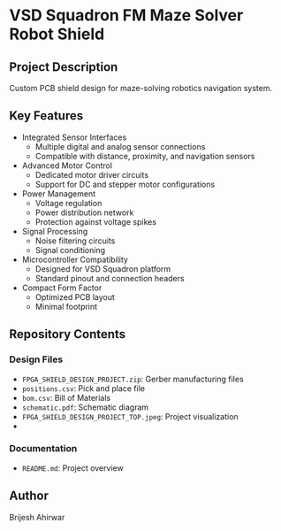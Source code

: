 # VSD Squadron FM Maze Solver Robot Shield

## Project Description
Custom PCB shield design for maze-solving robotics navigation system.

## Key Features
- Integrated Sensor Interfaces
  - Multiple digital and analog sensor connections
  - Compatible with distance, proximity, and navigation sensors
- Advanced Motor Control
  - Dedicated motor driver circuits
  - Support for DC and stepper motor configurations
- Power Management
  - Voltage regulation
  - Power distribution network
  - Protection against voltage spikes
- Signal Processing
  - Noise filtering circuits
  - Signal conditioning
- Microcontroller Compatibility
  - Designed for VSD Squadron platform
  - Standard pinout and connection headers
- Compact Form Factor
  - Optimized PCB layout
  - Minimal footprint

## Repository Contents

### Design Files
- `FPGA_SHIELD_DESIGN_PROJECT.zip`: Gerber manufacturing files
- `positions.csv`: Pick and place file
- `bom.csv`: Bill of Materials
- `schematic.pdf`: Schematic diagram
- `FPGA_SHIELD_DESIGN_PROJECT_TOP.jpeg`: Project visualization
- 

### Documentation
- `README.md`: Project overview 

## Author
Brijesh Ahirwar

